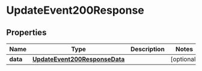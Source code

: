 

# UpdateEvent200Response


## Properties

| Name | Type | Description | Notes |
|------------ | ------------- | ------------- | -------------|
|**data** | [**UpdateEvent200ResponseData**](UpdateEvent200ResponseData.md) |  |  [optional] |



